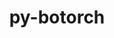 ---
title: "py-botorch"
layout: cache
categories: [package, develop]
meta: {"versions": ["0.8.4"], "compilers": ["apple-clang@=15.0.0", "gcc@=11.3.0"], "oss": ["ubuntu22.04", "ventura"], "platforms": ["darwin", "linux"], "targets": ["aarch64", "x86_64_v3"], "stacks": ["ml-darwin-aarch64-mps", "ml-linux-x86_64-cpu", "ml-linux-x86_64-cuda", "root"], "num_specs": 17, "num_specs_by_stack": {"ml-darwin-aarch64-mps": 5, "root": 17, "ml-linux-x86_64-cuda": 6, "ml-linux-x86_64-cpu": 6}}
spec_details: [{"hash": "z7pqgfov5ld6p52ibga457mbw4qasjwd", "compiler": "apple-clang@=15.0.0", "versions": ["0.8.4"], "os": "ventura", "platform": "darwin", "target": "aarch64", "variants": ["build_system=python_pip"], "stacks": ["ml-darwin-aarch64-mps", "root"], "size": "-", "tarball": "https://binaries.spack.io/develop/build_cache/darwin-ventura-aarch64/apple-clang-15.0.0/py-botorch-0.8.4/darwin-ventura-aarch64-apple-clang-15.0.0-py-botorch-0.8.4-z7pqgfov5ld6p52ibga457mbw4qasjwd.spack"}, {"hash": "mbbr7ne57bcv76mlswfea5xoymwa47kp", "compiler": "apple-clang@=15.0.0", "versions": ["0.8.4"], "os": "ventura", "platform": "darwin", "target": "aarch64", "variants": ["build_system=python_pip"], "stacks": ["ml-darwin-aarch64-mps", "root"], "size": "-", "tarball": "https://binaries.spack.io/develop/build_cache/darwin-ventura-aarch64/apple-clang-15.0.0/py-botorch-0.8.4/darwin-ventura-aarch64-apple-clang-15.0.0-py-botorch-0.8.4-mbbr7ne57bcv76mlswfea5xoymwa47kp.spack"}, {"hash": "iinz4gnv4vg3kd5yckborwy2xgkfrwml", "compiler": "apple-clang@=15.0.0", "versions": ["0.8.4"], "os": "ventura", "platform": "darwin", "target": "aarch64", "variants": ["build_system=python_pip"], "stacks": ["ml-darwin-aarch64-mps", "root"], "size": "-", "tarball": "https://binaries.spack.io/develop/build_cache/darwin-ventura-aarch64/apple-clang-15.0.0/py-botorch-0.8.4/darwin-ventura-aarch64-apple-clang-15.0.0-py-botorch-0.8.4-iinz4gnv4vg3kd5yckborwy2xgkfrwml.spack"}, {"hash": "62bk7dsehvc2h7koktrpfaxzcyi2bduy", "compiler": "apple-clang@=15.0.0", "versions": ["0.8.4"], "os": "ventura", "platform": "darwin", "target": "aarch64", "variants": ["build_system=python_pip"], "stacks": ["ml-darwin-aarch64-mps", "root"], "size": "-", "tarball": "https://binaries.spack.io/develop/build_cache/darwin-ventura-aarch64/apple-clang-15.0.0/py-botorch-0.8.4/darwin-ventura-aarch64-apple-clang-15.0.0-py-botorch-0.8.4-62bk7dsehvc2h7koktrpfaxzcyi2bduy.spack"}, {"hash": "hwye4lx5jwkmrtznycwgsmmegve723v7", "compiler": "apple-clang@=15.0.0", "versions": ["0.8.4"], "os": "ventura", "platform": "darwin", "target": "aarch64", "variants": ["build_system=python_pip"], "stacks": ["ml-darwin-aarch64-mps", "root"], "size": "-", "tarball": "https://binaries.spack.io/develop/build_cache/darwin-ventura-aarch64/apple-clang-15.0.0/py-botorch-0.8.4/darwin-ventura-aarch64-apple-clang-15.0.0-py-botorch-0.8.4-hwye4lx5jwkmrtznycwgsmmegve723v7.spack"}, {"hash": "wjl3u3altx5i3q4wvb7vbiwe4tys6yav", "compiler": "gcc@=11.3.0", "versions": ["0.8.4"], "os": "ubuntu22.04", "platform": "linux", "target": "x86_64_v3", "variants": ["build_system=python_pip"], "stacks": ["ml-linux-x86_64-cuda", "root"], "size": "-", "tarball": "https://binaries.spack.io/develop/build_cache/linux-ubuntu22.04-x86_64_v3/gcc-11.3.0/py-botorch-0.8.4/linux-ubuntu22.04-x86_64_v3-gcc-11.3.0-py-botorch-0.8.4-wjl3u3altx5i3q4wvb7vbiwe4tys6yav.spack"}, {"hash": "v5nbbtpno73hma57j6zchzwbkpsv23or", "compiler": "gcc@=11.3.0", "versions": ["0.8.4"], "os": "ubuntu22.04", "platform": "linux", "target": "x86_64_v3", "variants": ["build_system=python_pip"], "stacks": ["ml-linux-x86_64-cpu", "root"], "size": "-", "tarball": "https://binaries.spack.io/develop/build_cache/linux-ubuntu22.04-x86_64_v3/gcc-11.3.0/py-botorch-0.8.4/linux-ubuntu22.04-x86_64_v3-gcc-11.3.0-py-botorch-0.8.4-v5nbbtpno73hma57j6zchzwbkpsv23or.spack"}, {"hash": "nyfb5drz2jkbemuhetvjae3i3aecjak7", "compiler": "gcc@=11.3.0", "versions": ["0.8.4"], "os": "ubuntu22.04", "platform": "linux", "target": "x86_64_v3", "variants": ["build_system=python_pip"], "stacks": ["ml-linux-x86_64-cuda", "root"], "size": "-", "tarball": "https://binaries.spack.io/develop/build_cache/linux-ubuntu22.04-x86_64_v3/gcc-11.3.0/py-botorch-0.8.4/linux-ubuntu22.04-x86_64_v3-gcc-11.3.0-py-botorch-0.8.4-nyfb5drz2jkbemuhetvjae3i3aecjak7.spack"}, {"hash": "jvsdo636si4ospec5sjsscld7bwardtp", "compiler": "gcc@=11.3.0", "versions": ["0.8.4"], "os": "ubuntu22.04", "platform": "linux", "target": "x86_64_v3", "variants": ["build_system=python_pip"], "stacks": ["ml-linux-x86_64-cpu", "root"], "size": "-", "tarball": "https://binaries.spack.io/develop/build_cache/linux-ubuntu22.04-x86_64_v3/gcc-11.3.0/py-botorch-0.8.4/linux-ubuntu22.04-x86_64_v3-gcc-11.3.0-py-botorch-0.8.4-jvsdo636si4ospec5sjsscld7bwardtp.spack"}, {"hash": "7g274lnhi5t6yy7e3qdxekicitpczntx", "compiler": "gcc@=11.3.0", "versions": ["0.8.4"], "os": "ubuntu22.04", "platform": "linux", "target": "x86_64_v3", "variants": ["build_system=python_pip"], "stacks": ["ml-linux-x86_64-cpu", "root"], "size": "-", "tarball": "https://binaries.spack.io/develop/build_cache/linux-ubuntu22.04-x86_64_v3/gcc-11.3.0/py-botorch-0.8.4/linux-ubuntu22.04-x86_64_v3-gcc-11.3.0-py-botorch-0.8.4-7g274lnhi5t6yy7e3qdxekicitpczntx.spack"}, {"hash": "5dq6eufdfhwu7ut24x3fansmvxlovp4o", "compiler": "gcc@=11.3.0", "versions": ["0.8.4"], "os": "ubuntu22.04", "platform": "linux", "target": "x86_64_v3", "variants": ["build_system=python_pip"], "stacks": ["ml-linux-x86_64-cpu", "root"], "size": "-", "tarball": "https://binaries.spack.io/develop/build_cache/linux-ubuntu22.04-x86_64_v3/gcc-11.3.0/py-botorch-0.8.4/linux-ubuntu22.04-x86_64_v3-gcc-11.3.0-py-botorch-0.8.4-5dq6eufdfhwu7ut24x3fansmvxlovp4o.spack"}, {"hash": "2krcfnrxnshhje3f4wr3rofwotfsnch2", "compiler": "gcc@=11.3.0", "versions": ["0.8.4"], "os": "ubuntu22.04", "platform": "linux", "target": "x86_64_v3", "variants": ["build_system=python_pip"], "stacks": ["ml-linux-x86_64-cuda", "root"], "size": "-", "tarball": "https://binaries.spack.io/develop/build_cache/linux-ubuntu22.04-x86_64_v3/gcc-11.3.0/py-botorch-0.8.4/linux-ubuntu22.04-x86_64_v3-gcc-11.3.0-py-botorch-0.8.4-2krcfnrxnshhje3f4wr3rofwotfsnch2.spack"}, {"hash": "detfv7dgfvce242vjbzxiso743bo5w6a", "compiler": "gcc@=11.3.0", "versions": ["0.8.4"], "os": "ubuntu22.04", "platform": "linux", "target": "x86_64_v3", "variants": ["build_system=python_pip"], "stacks": ["ml-linux-x86_64-cuda", "root"], "size": "-", "tarball": "https://binaries.spack.io/develop/build_cache/linux-ubuntu22.04-x86_64_v3/gcc-11.3.0/py-botorch-0.8.4/linux-ubuntu22.04-x86_64_v3-gcc-11.3.0-py-botorch-0.8.4-detfv7dgfvce242vjbzxiso743bo5w6a.spack"}, {"hash": "hhqbrz5clkfpzupsxrzua5nhih3t34bb", "compiler": "gcc@=11.3.0", "versions": ["0.8.4"], "os": "ubuntu22.04", "platform": "linux", "target": "x86_64_v3", "variants": ["build_system=python_pip"], "stacks": ["ml-linux-x86_64-cpu", "root"], "size": "-", "tarball": "https://binaries.spack.io/develop/build_cache/linux-ubuntu22.04-x86_64_v3/gcc-11.3.0/py-botorch-0.8.4/linux-ubuntu22.04-x86_64_v3-gcc-11.3.0-py-botorch-0.8.4-hhqbrz5clkfpzupsxrzua5nhih3t34bb.spack"}, {"hash": "75rtwoinnciafdfcz4gy4b7i6r25elje", "compiler": "gcc@=11.3.0", "versions": ["0.8.4"], "os": "ubuntu22.04", "platform": "linux", "target": "x86_64_v3", "variants": ["build_system=python_pip"], "stacks": ["ml-linux-x86_64-cuda", "root"], "size": "-", "tarball": "https://binaries.spack.io/develop/build_cache/linux-ubuntu22.04-x86_64_v3/gcc-11.3.0/py-botorch-0.8.4/linux-ubuntu22.04-x86_64_v3-gcc-11.3.0-py-botorch-0.8.4-75rtwoinnciafdfcz4gy4b7i6r25elje.spack"}, {"hash": "jzjjj72hsivzwokmqxyvps4attk7n7nv", "compiler": "gcc@=11.3.0", "versions": ["0.8.4"], "os": "ubuntu22.04", "platform": "linux", "target": "x86_64_v3", "variants": ["build_system=python_pip"], "stacks": ["ml-linux-x86_64-cpu", "root"], "size": "-", "tarball": "https://binaries.spack.io/develop/build_cache/linux-ubuntu22.04-x86_64_v3/gcc-11.3.0/py-botorch-0.8.4/linux-ubuntu22.04-x86_64_v3-gcc-11.3.0-py-botorch-0.8.4-jzjjj72hsivzwokmqxyvps4attk7n7nv.spack"}, {"hash": "wqtd26az6cvzstchaijm3ohxv46wfxjx", "compiler": "gcc@=11.3.0", "versions": ["0.8.4"], "os": "ubuntu22.04", "platform": "linux", "target": "x86_64_v3", "variants": ["build_system=python_pip"], "stacks": ["ml-linux-x86_64-cuda", "root"], "size": "-", "tarball": "https://binaries.spack.io/develop/build_cache/linux-ubuntu22.04-x86_64_v3/gcc-11.3.0/py-botorch-0.8.4/linux-ubuntu22.04-x86_64_v3-gcc-11.3.0-py-botorch-0.8.4-wqtd26az6cvzstchaijm3ohxv46wfxjx.spack"}]
---
